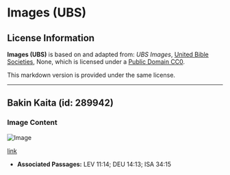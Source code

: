 # Images (UBS)

## License Information

**Images (UBS)** is based on and adapted from: _UBS Images_, [United Bible Societies](https://unitedbiblesocieties.org/), None, which is licensed under a [Public Domain CC0](https://creativecommons.org/public-domain/cc0/).

This markdown version is provided under the same license.



--------------------------------

## Bakin Kaita (id: 289942)

### Image Content

![Image](https://cdn.aquifer.bible/aquifer-content/resources/Media/WEB-0567_black_kite.jpg)

[link](https://cdn.aquifer.bible/aquifer-content/resources/Media/WEB-0567_black_kite.jpg)

* **Associated Passages:** LEV 11:14; DEU 14:13; ISA 34:15


